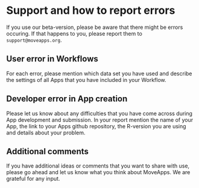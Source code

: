 # Support and how to report errors

If you use our beta-version, please be aware that there might be errors occuring. If that happens to you, please report them to `support@moveapps.org`.

## User error in Workflows
For each error, please mention which data set you have used and describe the settings of all Apps that you have included in your Workflow.

## Developer error in App creation
Please let us know about any difficulties that you have come across during App development and submission. In your report mention the name of your App, the link to your Apps github repository, the R-version you are using and details about your problem.

## Additional comments
If you have additional ideas or comments that you want to share with use, please go ahead and let us know what you think about MoveApps. We are grateful for any input.